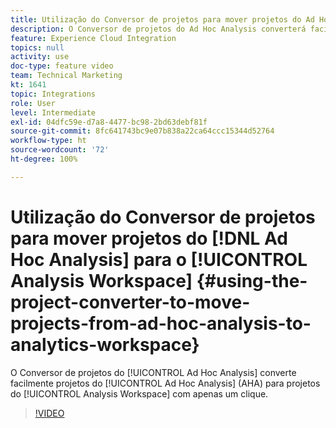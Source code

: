 ```yaml
---
title: Utilização do Conversor de projetos para mover projetos do Ad Hoc Analysis para o Analytics Workspace
description: O Conversor de projetos do Ad Hoc Analysis converterá facilmente projetos do Ad Hoc Analysis (AHA) em projetos do Analysis Workspace com apenas um clique.
feature: Experience Cloud Integration
topics: null
activity: use
doc-type: feature video
team: Technical Marketing
kt: 1641
topic: Integrations
role: User
level: Intermediate
exl-id: 04dfc59e-d7a8-4477-bc98-2bd63debf81f
source-git-commit: 8fc641743bc9e07b838a22ca64ccc15344d52764
workflow-type: ht
source-wordcount: '72'
ht-degree: 100%

---
```


# Utilização do Conversor de projetos para mover projetos do [!DNL Ad Hoc Analysis] para o [!UICONTROL Analysis Workspace] {#using-the-project-converter-to-move-projects-from-ad-hoc-analysis-to-analytics-workspace}

O Conversor de projetos do [!UICONTROL Ad Hoc Analysis] converte facilmente projetos do [!UICONTROL Ad Hoc Analysis] (AHA) para projetos do [!UICONTROL Analysis Workspace] com apenas um clique.

>[!VIDEO](https://video.tv.adobe.com/v/23118/?quality=12&learn=on)

